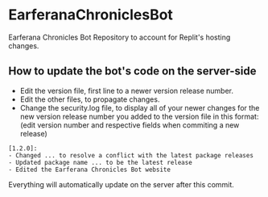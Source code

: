 # EarferanaChroniclesBot
Earferana Chronicles Bot Repository to account for Replit's hosting changes. 
## How to update the bot's code on the server-side
- Edit the version file, first line to a newer version release number.
- Edit the other files, to propagate changes.
- Change the security.log file, to display all of your newer changes for the new version release number you added to the version file in this format: (edit version number and respective fields when commiting a new release)
```
[1.2.0]:
- Changed ... to resolve a conflict with the latest package releases
- Updated package name ... to be the latest release
- Edited the Earferana Chronicles Bot website
```
Everything will automatically update on the server after this commit.
